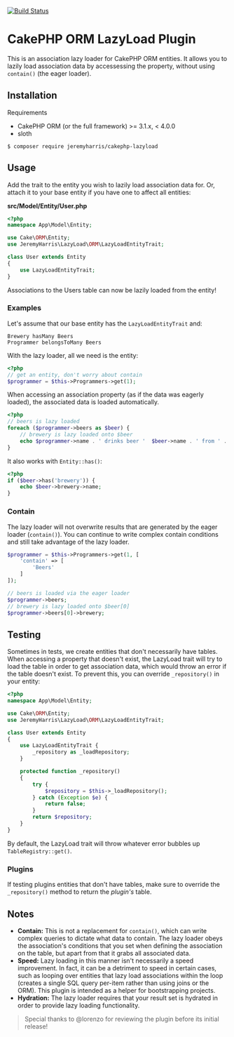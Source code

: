 [![Build Status](https://secure.travis-ci.org/jeremyharris/cakephp-lazyload.png?branch=master)](http://travis-ci.org/jeremyharris/cakephp-lazyload)

# CakePHP ORM LazyLoad Plugin

This is an association lazy loader for CakePHP ORM entities. It allows you to
lazily load association data by accessessing the property, without using
`contain()` (the eager loader).

## Installation

Requirements

- CakePHP ORM (or the full framework) >= 3.1.x, < 4.0.0
- sloth

`$ composer require jeremyharris/cakephp-lazyload`

## Usage

Add the trait to the entity you wish to lazily load association data for. Or,
attach it to your base entity if you have one to affect all entities:

**src/Model/Entity/User.php**
```php
<?php
namespace App\Model\Entity;

use Cake\ORM\Entity;
use JeremyHarris\LazyLoad\ORM\LazyLoadEntityTrait;

class User extends Entity
{
    use LazyLoadEntityTrait;
}
```

Associations to the Users table can now be lazily loaded from the entity!

### Examples

Let's assume that our base entity has the `LazyLoadEntityTrait` and:

```text
Brewery hasMany Beers
Programmer belongsToMany Beers
```

With the lazy loader, all we need is the entity:

```php
<?php
// get an entity, don't worry about contain
$programmer = $this->Programmers->get(1);
```

When accessing an association property (as if the data was eagerly loaded), the
associated data is loaded automatically.

```php
<?php
// beers is lazy loaded
foreach ($programmer->beers as $beer) {
    // brewery is lazy loaded onto $beer
    echo $programmer->name . ' drinks beer '  $beer->name . ' from ' . $beer->brewery->name;
}
```

It also works with `Entity::has()`:

```php
<?php
if ($beer->has('brewery')) {
    echo $beer->brewery->name;
}
```

### Contain

The lazy loader will not overwrite results that are generated by the eager
loader (`contain()`). You can continue to write complex contain conditions and
still take advantage of the lazy loader.

```php
$programmer = $this->Programmers->get(1, [
    'contain' => [
        'Beers'
    ]
]);

// beers is loaded via the eager loader
$programmer->beers;
// brewery is lazy loaded onto $beer[0]
$programmer->beers[0]->brewery;
```

## Testing

Sometimes in tests, we create entities that don't necessarily have tables. When
accessing a property that doesn't exist, the LazyLoad trait will try to load the
table in order to get association data, which would throw an error if the table
doesn't exist. To prevent this, you can override `_repository()` in your entity:

```php
<?php
namespace App\Model\Entity;

use Cake\ORM\Entity;
use JeremyHarris\LazyLoad\ORM\LazyLoadEntityTrait;

class User extends Entity
{
    use LazyLoadEntityTrait {
        _repository as _loadRepository;
    }

    protected function _repository()
    {
        try {
            $repository = $this->_loadRepository();
        } catch (Exception $e) {
            return false;
        }
        return $repository;
    }
}
```

By default, the LazyLoad trait will throw whatever error bubbles up
`TableRegistry::get()`.

### Plugins

If testing plugins entities that don't have tables, make sure to override the
`_repository()` method to return the *plugin's* table.

## Notes

- **Contain:** This is not a replacement for `contain()`, which can write complex queries to dictate
what data to contain. The lazy loader obeys the association's conditions that
you set when defining the association on the table, but apart from that it grabs
all associated data.
- **Speed:** Lazy loading in this manner isn't necessarily a speed improvement. In fact, it can be a
detriment to speed in certain cases, such as looping over entities that lazy load associations within
the loop (creates a single SQL query per-item rather than using joins or the ORM). This plugin is
intended as a helper for bootstrapping projects.
- **Hydration:** The lazy loader requires that your result set is hydrated in order to
provide lazy loading functionality.

> Special thanks to @lorenzo for reviewing the plugin before its initial release!
